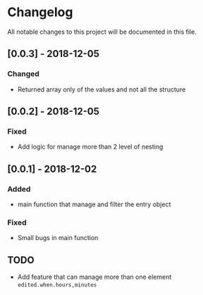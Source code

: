 # Changelog
All notable changes to this project will be documented in this file.

## [0.0.3] - 2018-12-05
<!-- ### Added -->

### Changed
- Returned array only of the values and not all the structure

## [0.0.2] - 2018-12-05
<!-- ### Added -->

<!-- ### Changed -->

### Fixed
- Add logic for manage more than 2 level of nesting

## [0.0.1] - 2018-12-02
### Added
- main function that manage and filter the entry object

<!-- ### Changed -->

### Fixed
- Small bugs in main function

## TODO
- Add feature that can manage more than one element `edited.when.hours,minutes`